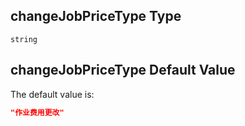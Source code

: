 ## changeJobPriceType Type

`string`

## changeJobPriceType Default Value

The default value is:

```json
"作业费用更改"
```
